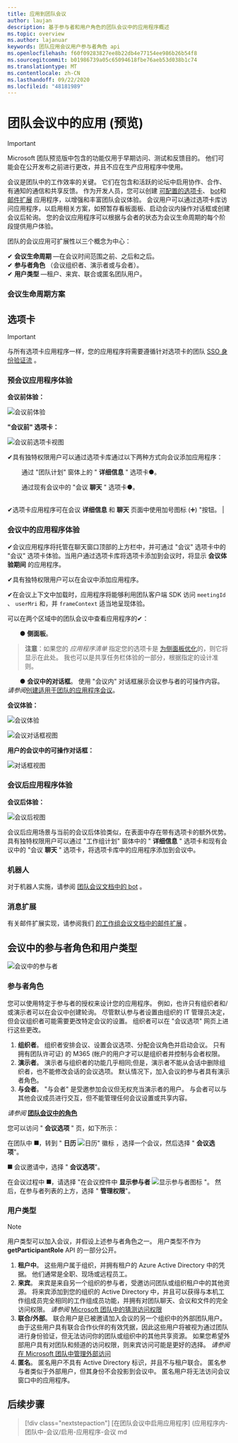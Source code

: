 ```yaml
---
title: 应用到团队会议
author: laujan
description: 基于参与者和用户角色的团队会议中的应用程序概述
ms.topic: overview
ms.author: lajanuar
keywords: 团队应用会议用户参与者角色 api
ms.openlocfilehash: f60f09283827ee8b22db4e77154ee986b26b54f8
ms.sourcegitcommit: b01986739a05c65094618fbe76aeb53d038b1c74
ms.translationtype: MT
ms.contentlocale: zh-CN
ms.lasthandoff: 09/22/2020
ms.locfileid: "48181989"
---
```

# <a name="apps-in-teams-meetings-preview"></a>团队会议中的应用 (预览) 

>[!IMPORTANT]
> Microsoft 团队预览版中包含的功能仅用于早期访问、测试和反馈目的。 他们可能会在公开发布之前进行更改，并且不应在生产应用程序中使用。

会议是团队中的工作效率的关键。 它们在包含和活跃的论坛中启用协作、合作、有通知的通信和共享反馈。 作为开发人员，您可以创建 [可配置的选项卡](../tabs/what-are-tabs.md#how-do-tabs-work)、 [bot](../bots/what-are-bots.md)和 [邮件扩展](../messaging-extensions/what-are-messaging-extensions.md) 应用程序，以增强和丰富团队会议体验。 会议用户可以通过选项卡库访问应用程序，以启用相关方案，如预暂存看板面板、启动会议内操作对话框或创建会议后轮询。 您的会议应用程序可以根据与会者的状态为会议生命周期的每个阶段提供用户体验。

团队的会议应用可扩展性以三个概念为中心：

✔ **会议生命周期** —在会议时间范围之前、之后和之后。  
✔ **参与者角色** （会议组织者、演示者或与会者）。  
✔ **用户类型** —租户、来宾、联合或匿名团队用户。

<!-- markdownlint-disable MD001 -->
### <a name="meeting-lifecycle-scenarios"></a>会议生命周期方案

## <a name="tabs"></a>选项卡

> [!IMPORTANT]
> 与所有选项卡应用程序一样，您的应用程序将需要遵循针对选项卡的团队 [SSO 身份验证流](../tabs/how-to/authentication/auth-aad-sso.md) 。

### <a name="pre-meeting-app-experience"></a>预会议应用程序体验

**会议前体验：**

![会议前体验](../assets/images/apps-in-meetings/PreMeeting.png)

**"会议前" 选项卡：**

![会议前选项卡视图](../assets/images/apps-in-meetings/PreMeetingTab.png)

✔具有独特权限用户可以通过选项卡库通过以下两种方式向会议添加应用程序：

&emsp;&emsp; 通过 "团队计划" 窗体上的 " **详细信息** " 选项卡&#9679;。

&emsp;&emsp; 通过现有会议中的 "会议 **聊天** " 选项卡&#9679;。</br> </br>

✔选项卡应用程序可在会议 **详细信息** 和 **聊天** 页面中使用加号图标 (➕) "按钮。 |

### <a name="in-meeting-app-experience"></a>会议中的应用程序体验

✔会议应用程序将托管在聊天窗口顶部的上方栏中，并可通过 "会议" 选项卡中的 "会议" 选项卡体验。当用户通过选项卡库将选项卡添加到会议时，将显示 **会议体验期间** 的应用程序。

✔具有独特权限用户可以在会议中添加应用程序。

✔在会议上下文中加载时，应用程序将能够利用团队客户端 SDK 访问 `meetingId` 、 `userMri` 和，并 `frameContext` 适当地呈现体验。

可以在两个区域中的团队会议中查看应用程序的✔：

&emsp;&emsp;&#9679; **侧面板**。 </br>
> **注意**：如果您的 _应用程序清单_ 指定您的选项卡是 [为侧面板优化](create-apps-for-teams-meetings.md#in-meeting)的，则它将显示在此处。 我也可以是共享任务栏体验的一部分，根据指定的设计准则。

&emsp;&emsp;&#9679; **会议中的对话框**。 使用 "会议内" 对话框展示会议参与者的可操作内容。 *请参阅*[创建适用于团队的应用程序会议](create-apps-for-teams-meetings.md)。

**会议体验：**

![会议体验](../assets/images/apps-in-meetings/in-meeting-experience.png)

![会议对话框视图](../assets/images/apps-in-meetings/in-meeting-dialog.png)

**用户的会议中的可操作对话框：**

![对话框视图](../assets/images/apps-in-meetings/in-meeting-dialog-view.png)

### <a name="post-meeting-app-experience"></a>会议后应用程序体验

**会议后体验：**

![会议后视图](../assets/images/apps-in-meetings/PostMeeting.png)

会议后应用场景与当前的会议后体验类似，在表面中存在带有选项卡的额外优势。 具有独特权限用户可以通过 "工作组计划" 窗体中的 " **详细信息** " 选项卡和现有会议中的 "会议 **聊天** " 选项卡，将选项卡库中的应用程序添加到会议中。

### <a name="bots"></a>机器人

对于机器人实施，请参阅 [团队会议文档中的 bot](../bots/how-to/create-a-bot-for-teams.md#bots-in-teams-meetings) 。

### <a name="messaging-extensions"></a>消息扩展

有关邮件扩展实现，请参阅我们 [的工作组会议文档中的邮件扩展](../messaging-extensions/how-to/create-messaging-extension.md#messaging-extensions-in-teams-meetings) 。

## <a name="participant-roles-and-user-types-in-a-meeting"></a>会议中的参与者角色和用户类型

![会议中的参与者](../assets/images/apps-in-meetings/participant-roles.png)

### <a name="participant-roles"></a>参与者角色

您可以使用特定于参与者的授权来设计您的应用程序。 例如，也许只有组织者和/或演示者可以在会议中创建轮询。 尽管默认参与者设置由组织的 IT 管理员决定，但会议组织者可能需要更改特定会议的设置。 组织者可以在 "会议选项" 网页上进行这些更改。

1. **组织者**。 组织者安排会议、设置会议选项、分配会议角色并启动会议。 只有拥有团队许可证) 的 M365 (帐户的用户才可以是组织者并控制与会者权限。
1. **演示者**。 演示者与组织者的功能几乎相同;但是，演示者不能从会话中删除组织者，也不能修改会话的会议选项。 默认情况下，加入会议的参与者具有演示者角色。
1. **与会者**。 "与会者" 是受邀参加会议但无权充当演示者的用户。 与会者可以与其他会议成员进行交互，但不能管理任何会议设置或共享内容。

_请参阅_ [**团队会议中的角色**](https://support.microsoft.com/office/roles-in-a-teams-meeting-c16fa7d0-1666-4dde-8686-0a0bfe16e019)

您可以访问 "  **会议选项** " 页，如下所示：

在团队中 &#11200;，转到 " **日历** ![ 日历" 徽标 ](../assets/images/apps-in-meetings/calendar-logo.png) ，选择一个会议，然后选择 " **会议选项**"。

&#11200; 会议邀请中，选择 " **会议选项**"。

在会议过程中 &#11200;，请选择 "在会议控件中 **显示参与者** ![ 显示参与者图标 ](../assets/images/apps-in-meetings/show-participants.png) "。 然后，在参与者列表的上方，选择 " **管理权限**"。

### <a name="user-types"></a>用户类型

> [!NOTE]
> 用户类型可以加入会议，并假设上述参与者角色之一。 用户类型不作为 **getParticipantRole** API 的一部分公开。

1. **租户中**。 这些用户属于组织，并拥有租户的 Azure Active Directory 中的凭据。 他们通常是全职、现场或远程员工。
1. **来宾**。 来宾是来自另一个组织的参与者，受邀访问团队或组织租户中的其他资源。 将来宾添加到您的组织的 Active Directory 中，并且可以获得与本机工作组成员完全相同的工作组成员功能，并拥有对团队聊天、会议和文件的完全访问权限。 _请参阅_ [Microsoft 团队中的猜测访问权限](/microsoftteams/guest-access)
1. **联合/外部**。 联合用户是已被邀请加入会议的另一个组织中的外部团队用户。 由于这些用户具有联合合作伙伴的有效凭据，因此这些用户将被视为通过团队进行身份验证，但无法访问你的团队或组织中的其他共享资源。 如果您希望外部用户具有对团队和频道的访问权限，则来宾访问可能是更好的选择。 _请参阅_[在 Microsoft 团队中管理外部访问](/microsoftteams/manage-external-access)
1. **匿名**。 匿名用户不具有 Active Directory 标识，并且不与租户联合。 匿名参与者类似于外部用户，但其身份不会投影到会议中。 匿名用户将无法访问会议窗口中的应用程序。

## <a name="next-steps"></a>后续步骤

> [!div class="nextstepaction"]
> [在团队会议中启用应用程序] (应用程序内-团队中-会议/启用-应用程序-会议 md
